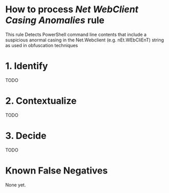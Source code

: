 # How to process *Net WebClient Casing Anomalies* rule
This rule Detects PowerShell command line contents that include a suspicious anormal casing in the Net.Webclient (e.g. nEt.WEbCliEnT) string as used in obfuscation techniques

# 1. Identify
TODO

# 2. Contextualize
TODO

# 3. Decide
TODO

# Known False Negatives
None yet.
